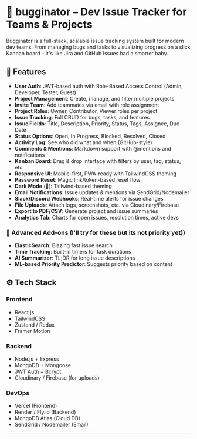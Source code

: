 # 🚀 bugginator – Dev Issue Tracker for Teams & Projects

Bugginator is a full-stack, scalable issue tracking system built for modern dev teams. From managing bugs and tasks to visualizing progress on a slick Kanban board – it's like Jira and GitHub Issues had a smarter baby.

## 🧩 Features

- **User Auth**: JWT-based auth with Role-Based Access Control (Admin, Developer, Tester, Guest)
- **Project Management**: Create, manage, and filter multiple projects
- **Invite Team**: Add teammates via email with role assignment
- **Project Roles**: Owner, Contributor, Viewer roles per project
- **Issue Tracking**: Full CRUD for bugs, tasks, and features
- **Issue Fields**: Title, Description, Priority, Status, Tags, Assignee, Due Date
- **Status Options**: Open, In Progress, Blocked, Resolved, Closed
- **Activity Log**: See who did what and when (GitHub-style)
- **Comments & Mentions**: Markdown support with @mentions and notifications
- **Kanban Board**: Drag & drop interface with filters by user, tag, status, etc.
- **Responsive UI**: Mobile-first, PWA-ready with TailwindCSS theming
- **Password Reset**: Magic link/token-based reset flow
- **Dark Mode** (🌙): Tailwind-based theming
- **Email Notifications**: Issue updates & mentions via SendGrid/Nodemailer
- **Slack/Discord Webhooks**: Real-time alerts for issue changes
- **File Uploads**: Attach logs, screenshots, etc. via Cloudinary/Firebase
- **Export to PDF/CSV**: Generate project and issue summaries
- **Analytics Tab**: Charts for open issues, resolution times, active devs

### 🧠 Advanced Add-ons (I'll try for these but its not priority yet))

- **ElasticSearch**: Blazing fast issue search
- **Time Tracking**: Built-in timers for task durations
- **AI Summarizer**: TL;DR for long issue descriptions
- **ML-based Priority Predictor**: Suggests priority based on content

## ⚙️ Tech Stack

### Frontend
- React.js
- TailwindCSS
- Zustand / Redux
- Framer Motion

### Backend
- Node.js + Express
- MongoDB + Mongoose
- JWT Auth + Bcrypt
- Cloudinary / Firebase (for uploads)

### DevOps
- Vercel (Frontend)
- Render / Fly.io (Backend)
- MongoDB Atlas (Cloud DB)
- SendGrid / Nodemailer (Email)

-------------------------------------------------------------------------------------------------------------

